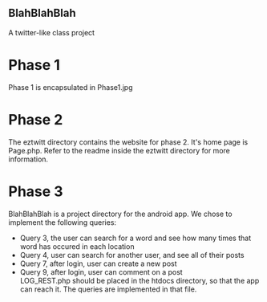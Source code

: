 ## BlahBlahBlah
A twitter-like class project

# Phase 1
Phase 1 is encapsulated in Phase1.jpg

# Phase 2
The eztwitt directory contains the website for phase 2. It's home page is Page.php. Refer to the readme inside the eztwitt directory for more information.

# Phase 3
BlahBlahBlah is a project directory for the android app. We chose to implement the following queries:
- Query 3, the user can search for a word and see how many times that word has occured in each location
- Query 4, user can search for another user, and see all of their posts
- Query 7, after login, user can create a new post
- Query 9, after login, user can comment on a post <br /> 
LOG_REST.php should be placed in the htdocs directory, so that the app can reach it. The queries are implemented in that file.
